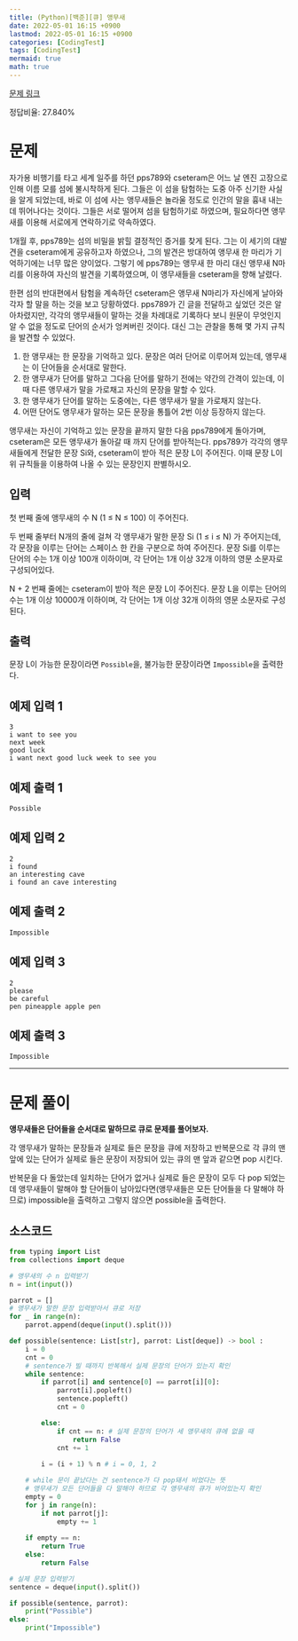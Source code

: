```yaml
---
title: (Python)[백준][큐] 앵무새
date: 2022-05-01 16:15 +0900
lastmod: 2022-05-01 16:15 +0900
categories: [CodingTest]
tags: [CodingTest]
mermaid: true
math: true
---
```


[문제 링크](https://www.acmicpc.net/problem/14713)

정답비율: 27.840%

# 문제

자가용 비행기를 타고 세계 일주를 하던 pps789와 cseteram은 어느 날 엔진 고장으로 인해 이름 모를 섬에 불시착하게 된다. 그들은 이 섬을 탐험하는 도중 아주 신기한 사실을 알게 되었는데, 바로 이 섬에 사는 앵무새들은 놀라울 정도로 인간의 말을 흉내 내는 데 뛰어나다는 것이다. 그들은 서로 떨어져 섬을 탐험하기로 하였으며, 필요하다면 앵무새를 이용해 서로에게 연락하기로 약속하였다.

1개월 후, pps789는 섬의 비밀을 밝힐 결정적인 증거를 찾게 된다. 그는 이 세기의 대발견을 cseteram에게 공유하고자 하였으나, 그의 발견은 방대하여 앵무새 한 마리가 기억하기에는 너무 많은 양이었다. 그렇기 에 pps789는 앵무새 한 마리 대신 앵무새 N마리를 이용하여 자신의 발견을 기록하였으며, 이 앵무새들을 cseteram을 향해 날렸다.

한편 섬의 반대편에서 탐험을 계속하던 cseteram은 앵무새 N마리가 자신에게 날아와 각자 할 말을 하는 것을 보고 당황하였다. pps789가 긴 글을 전달하고 싶었던 것은 알아차렸지만, 각각의 앵무새들이 말하는 것을 차례대로 기록하다 보니 원문이 무엇인지 알 수 없을 정도로 단어의 순서가 엉켜버린 것이다. 대신 그는 관찰을 통해 몇 가지 규칙을 발견할 수 있었다.

1. 한 앵무새는 한 문장을 기억하고 있다. 문장은 여러 단어로 이루어져 있는데, 앵무새는 이 단어들을 순서대로 말한다.
2. 한 앵무새가 단어를 말하고 그다음 단어를 말하기 전에는 약간의 간격이 있는데, 이때 다른 앵무새가 말을 가로채고 자신의 문장을 말할 수 있다.
3. 한 앵무새가 단어를 말하는 도중에는, 다른 앵무새가 말을 가로채지 않는다.
4. 어떤 단어도 앵무새가 말하는 모든 문장을 통틀어 2번 이상 등장하지 않는다.

앵무새는 자신이 기억하고 있는 문장을 끝까지 말한 다음 pps789에게 돌아가며, cseteram은 모든 앵무새가 돌아갈 때 까지 단어를 받아적는다. pps789가 각각의 앵무새들에게 전달한 문장 Si와, cseteram이 받아 적은 문장 L이 주어진다. 이때 문장 L이 위 규칙들을 이용하여 나올 수 있는 문장인지 판별하시오.

## 입력

첫 번째 줄에 앵무새의 수 N (1 ≤ N ≤ 100) 이 주어진다.

두 번째 줄부터 N개의 줄에 걸쳐 각 앵무새가 말한 문장 Si (1 ≤ i ≤ N) 가 주어지는데, 각 문장을 이루는 단어는 스페이스 한 칸을 구분으로 하여 주어진다. 문장 Si를 이루는 단어의 수는 1개 이상 100개 이하이며, 각 단어는 1개 이상 32개 이하의 영문 소문자로 구성되어있다.

N + 2 번째 줄에는 cseteram이 받아 적은 문장 L이 주어진다. 문장 L을 이루는 단어의 수는 1개 이상 10000개 이하이며, 각 단어는 1개 이상 32개 이하의 영문 소문자로 구성된다.

## 출력

문장 L이 가능한 문장이라면 `Possible`을, 불가능한 문장이라면 `Impossible`을 출력한다.

## 예제 입력 1

```
3
i want to see you
next week
good luck
i want next good luck week to see you
```

## 예제 출력 1

```
Possible
```

## 예제 입력 2

```
2
i found
an interesting cave
i found an cave interesting
```

## 예제 출력 2

```
Impossible
```

## 예제 입력 3

```
2
please
be careful
pen pineapple apple pen
```

## 예제 출력 3

```
Impossible
```

---

# 문제 풀이

**앵무새들은 단어들을 순서대로 말하므로 큐로 문제를 풀어보자.** 

각 앵무새가 말하는 문장들과 실제로 들은 문장을 큐에 저장하고 반복문으로 각 큐의 맨 앞에 있는 단어가 실제로 들은 문장이 저장되어 있는 큐의 맨 앞과 같으면 pop 시킨다. 

반복문을 다 돌았는데 일치하는 단어가 없거나 실제로 들은 문장이 모두 다 pop 되었는데 앵무새들이 말해야 할 단어들이 남아있다면(앵무새들은 모든 단어들을 다 말해야 하므로) impossible을 출력하고 그렇지 않으면 possible을 출력한다.

## 소스코드

```python
from typing import List
from collections import deque

# 앵무새의 수 n 입력받기
n = int(input())

parrot = []
# 앵무새가 말한 문장 입력받아서 큐로 저장
for _ in range(n):
    parrot.append(deque(input().split())) 

def possible(sentence: List[str], parrot: List[deque]) -> bool :
    i = 0
    cnt = 0
    # sentence가 빌 때까지 반복해서 실제 문장의 단어가 있는지 확인
    while sentence:
        if parrot[i] and sentence[0] == parrot[i][0]:
            parrot[i].popleft()
            sentence.popleft()
            cnt = 0

        else: 
            if cnt == n: # 실제 문장의 단어가 세 앵무새의 큐에 없을 때
                return False
            cnt += 1
        
        i = (i + 1) % n # i = 0, 1, 2

    # while 문이 끝났다는 건 sentence가 다 pop돼서 비었다는 뜻
    # 앵무새가 모든 단어들을 다 말해야 하므로 각 앵무새의 큐가 비어있는지 확인
    empty = 0
    for j in range(n):
        if not parrot[j]:
            empty += 1
    
    if empty == n:
        return True
    else:
        return False

# 실제 문장 입력받기
sentence = deque(input().split())

if possible(sentence, parrot):
    print("Possible")
else:
    print("Impossible")
```